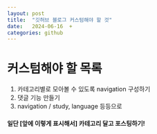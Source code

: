 ```yaml
---
layout: post
title:  "깃허브 블로그 커스텀해야 할 것"
date:   2024-06-16  +
categories: github 
---
```


# 커스텀해야 할 목록
1. 카테고리별로 모아볼 수 있도록 navigation 구성하기 
2. 댓글 기능 만들기 
3. navigation / study, language 등등으로 

#### 일단 [앞에 이렇게 표시해서] 카테고리 달고 포스팅하기!
